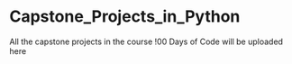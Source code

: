 # Capstone_Projects_in_Python
All the capstone projects in the course !00 Days of Code will be uploaded here

